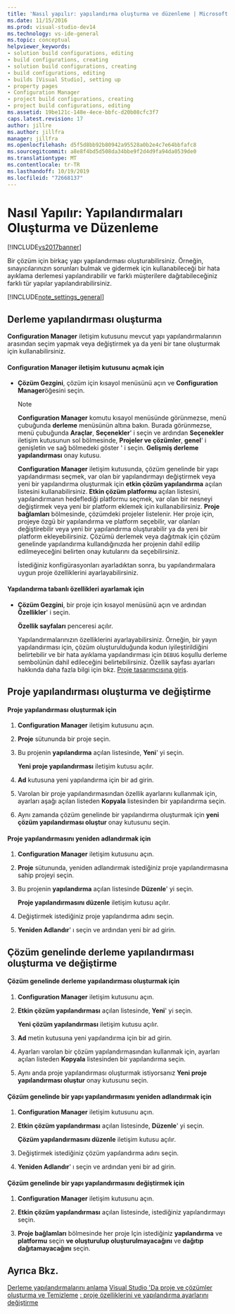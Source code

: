```yaml
---
title: 'Nasıl yapılır: yapılandırma oluşturma ve düzenleme | Microsoft Docs'
ms.date: 11/15/2016
ms.prod: visual-studio-dev14
ms.technology: vs-ide-general
ms.topic: conceptual
helpviewer_keywords:
- solution build configurations, editing
- build configurations, creating
- solution build configurations, creating
- build configurations, editing
- builds [Visual Studio], setting up
- property pages
- Configuration Manager
- project build configurations, creating
- project build configurations, editing
ms.assetid: 19be121c-148e-4ece-bbfc-d20b08cfc3f7
caps.latest.revision: 17
author: jillre
ms.author: jillfra
manager: jillfra
ms.openlocfilehash: d5f5d8bb92b80942a95528a0b2e4c7e64bbfafc8
ms.sourcegitcommit: a8e8f4bd5d508da34bbe9f2d4d9fa94da0539de0
ms.translationtype: MT
ms.contentlocale: tr-TR
ms.lasthandoff: 10/19/2019
ms.locfileid: "72668137"
---
```

# <a name="how-to-create-and-edit-configurations"></a>Nasıl Yapılır: Yapılandırmaları Oluşturma ve Düzenleme
[!INCLUDE[vs2017banner](../includes/vs2017banner.md)]

Bir çözüm için birkaç yapı yapılandırması oluşturabilirsiniz. Örneğin, sınayıcılarınızın sorunları bulmak ve gidermek için kullanabileceği bir hata ayıklama derlemesi yapılandırabilir ve farklı müşterilere dağıtabileceğiniz farklı tür yapılar yapılandırabilirsiniz.

 [!INCLUDE[note_settings_general](../includes/note-settings-general-md.md)]

## <a name="creating-build-configurations"></a>Derleme yapılandırması oluşturma
 **Configuration Manager** iletişim kutusunu mevcut yapı yapılandırmalarının arasından seçim yapmak veya değiştirmek ya da yeni bir tane oluşturmak için kullanabilirsiniz.

#### <a name="to-open-the-configuration-manager-dialog-box"></a>Configuration Manager iletişim kutusunu açmak için

- **Çözüm Gezgini**, çözüm için kısayol menüsünü açın ve **Configuration Manager**öğesini seçin.

  > [!NOTE]
  > **Configuration Manager** komutu kısayol menüsünde görünmezse, menü çubuğunda **derleme** menüsünün altına bakın. Burada görünmezse, menü çubuğunda **Araçlar**, **Seçenekler**' i seçin ve ardından **Seçenekler** iletişim kutusunun sol bölmesinde, **Projeler ve çözümler**, **genel**' i genişletin ve sağ bölmedeki göster ' i seçin.  **Gelişmiş derleme yapılandırması** onay kutusu.

   **Configuration Manager** iletişim kutusunda, çözüm genelinde bir yapı yapılandırması seçmek, var olan bir yapılandırmayı değiştirmek veya yeni bir yapılandırma oluşturmak için **etkin çözüm yapılandırma** açılan listesini kullanabilirsiniz. **Etkin çözüm platformu** açılan listesini, yapılandırmanın hedeflediği platformu seçmek, var olan bir nesneyi değiştirmek veya yeni bir platform eklemek için kullanabilirsiniz. **Proje bağlamları** bölmesinde, çözümdeki projeler listelenir. Her proje için, projeye özgü bir yapılandırma ve platform seçebilir, var olanları değiştirebilir veya yeni bir yapılandırma oluşturabilir ya da yeni bir platform ekleyebilirsiniz. Çözümü derlemek veya dağıtmak için çözüm genelinde yapılandırma kullandığınızda her projenin dahil edilip edilmeyeceğini belirten onay kutularını da seçebilirsiniz.

  İstediğiniz konfigürasyonları ayarladıktan sonra, bu yapılandırmalara uygun proje özelliklerini ayarlayabilirsiniz.

#### <a name="to-set-properties-based-on-configurations"></a>Yapılandırma tabanlı özellikleri ayarlamak için

- **Çözüm Gezgini**, bir proje için kısayol menüsünü açın ve ardından **Özellikler**' i seçin.

     **Özellik sayfaları** penceresi açılır.

     Yapılandırmalarınızın özelliklerini ayarlayabilirsiniz. Örneğin, bir yayın yapılandırması için, çözüm oluşturulduğunda kodun iyileştirildiğini belirtebilir ve bir hata ayıklama yapılandırması için `DEBUG` koşullu derleme sembolünün dahil edileceğini belirtebilirsiniz. Özellik sayfası ayarları hakkında daha fazla bilgi için bkz. [Proje tasarımcısına giriş](https://msdn.microsoft.com/898dd854-c98d-430c-ba1b-a913ce3c73d7).

## <a name="creating-and-modifying-project-configurations"></a>Proje yapılandırması oluşturma ve değiştirme

#### <a name="to-create-a-project-configuration"></a>Proje yapılandırması oluşturmak için

1. **Configuration Manager** iletişim kutusunu açın.

2. **Proje** sütununda bir proje seçin.

3. Bu projenin **yapılandırma** açılan listesinde, **Yeni**' yi seçin.

     **Yeni proje yapılandırması** iletişim kutusu açılır.

4. **Ad** kutusuna yeni yapılandırma için bir ad girin.

5. Varolan bir proje yapılandırmasından özellik ayarlarını kullanmak için, ayarları aşağı açılan listeden **Kopyala** listesinden bir yapılandırma seçin.

6. Aynı zamanda çözüm genelinde bir yapılandırma oluşturmak için **yeni çözüm yapılandırması oluştur** onay kutusunu seçin.

#### <a name="to-rename-a-project-configuration"></a>Proje yapılandırmasını yeniden adlandırmak için

1. **Configuration Manager** iletişim kutusunu açın.

2. **Proje** sütununda, yeniden adlandırmak istediğiniz proje yapılandırmasına sahip projeyi seçin.

3. Bu projenin **yapılandırma** açılan listesinde **Düzenle**' yi seçin.

     **Proje yapılandırmasını düzenle** iletişim kutusu açılır.

4. Değiştirmek istediğiniz proje yapılandırma adını seçin.

5. **Yeniden Adlandır**' ı seçin ve ardından yeni bir ad girin.

## <a name="creating-and-modifying-solution-wide-build-configurations"></a>Çözüm genelinde derleme yapılandırması oluşturma ve değiştirme

#### <a name="to-create-a-solution-wide-build-configuration"></a>Çözüm genelinde derleme yapılandırması oluşturmak için

1. **Configuration Manager** iletişim kutusunu açın.

2. **Etkin çözüm yapılandırması** açılan listesinde, **Yeni**' yi seçin.

     **Yeni çözüm yapılandırması** iletişim kutusu açılır.

3. **Ad** metin kutusuna yeni yapılandırma için bir ad girin.

4. Ayarları varolan bir çözüm yapılandırmasından kullanmak için, ayarları açılan listeden **Kopyala** listesinden bir yapılandırma seçin.

5. Aynı anda proje yapılandırması oluşturmak istiyorsanız **Yeni proje yapılandırması oluştur** onay kutusunu seçin.

#### <a name="to-rename-a-solution-wide-build-configuration"></a>Çözüm genelinde bir yapı yapılandırmasını yeniden adlandırmak için

1. **Configuration Manager** iletişim kutusunu açın.

2. **Etkin çözüm yapılandırması** açılan listesinde, **Düzenle**' yi seçin.

     **Çözüm yapılandırmasını düzenle** iletişim kutusu açılır.

3. Değiştirmek istediğiniz çözüm yapılandırma adını seçin.

4. **Yeniden Adlandır**' ı seçin ve ardından yeni bir ad girin.

#### <a name="to-modify-a-solution-wide-build-configuration"></a>Çözüm genelinde bir yapı yapılandırmasını değiştirmek için

1. **Configuration Manager** iletişim kutusunu açın.

2. **Etkin çözüm yapılandırması** açılan listesinde, istediğiniz yapılandırmayı seçin.

3. **Proje bağlamları** bölmesinde her proje Için istediğiniz **yapılandırma** ve **platformu** seçin **ve oluşturulup oluşturulmayacağını** ve **dağıtıp dağıtamayacağını** seçin.

## <a name="see-also"></a>Ayrıca Bkz.
 [Derleme yapılandırmalarını anlama](../ide/understanding-build-configurations.md) [Visual Studio 'Da proje ve çözümler oluşturma ve Temizleme](../ide/building-and-cleaning-projects-and-solutions-in-visual-studio.md) [: proje özelliklerini ve yapılandırma ayarlarını değiştirme](https://msdn.microsoft.com/e7184bc5-2f2b-4b4f-aa9a-3ecfcbc48b67)
